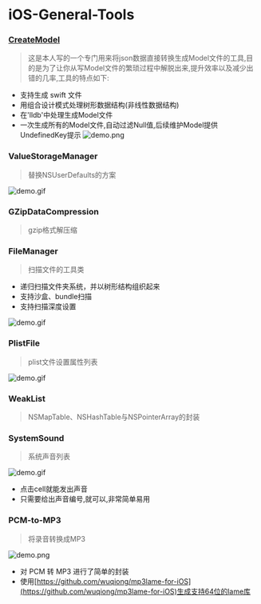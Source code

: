 # iOS-General-Tools

### [CreateModel](http://www.cnblogs.com/YouXianMing/p/4957619.html)

> 这是本人写的一个专门用来将json数据直接转换生成Model文件的工具,目的是为了让你从写Model文件的繁琐过程中解脱出来,提升效率以及减少出错的几率,工具的特点如下:

* 支持生成 swift 文件
* 用组合设计模式处理树形数据结构(非线性数据结构)
* 在'lldb'中处理生成Model文件
* 一次生成所有的Model文件,自动过滤Null值,后续维护Model提供UndefinedKey提示
![demo.png](http://images2015.cnblogs.com/blog/607542/201511/607542-20151111223951540-2102716162.png)


### ValueStorageManager

> 替换NSUserDefaults的方案

![demo.gif](http://images2015.cnblogs.com/blog/607542/201603/607542-20160317214443037-1709824730.gif)


### GZipDataCompression

> gzip格式解压缩


### FileManager

> 扫描文件的工具类

* 递归扫描文件夹系统，并以树形结构组织起来
* 支持沙盒、bundle扫描
* 支持扫描深度设置

![demo.gif](http://images2015.cnblogs.com/blog/607542/201512/607542-20151205063753768-1689391170.gif)


### PlistFile

> plist文件设置属性列表

![demo.gif](http://images2015.cnblogs.com/blog/607542/201509/607542-20150921164344537-848105021.gif)

### WeakList

> NSMapTable、NSHashTable与NSPointerArray的封装

### SystemSound

> 系统声音列表

![demo.gif](http://images0.cnblogs.com/blog2015/607542/201508/242112082184143.gif)

* 点击cell就能发出声音
* 只需要给出声音编号,就可以,非常简单易用

### PCM-to-MP3

> 将录音转换成MP3

![demo.png](http://images2015.cnblogs.com/blog/607542/201607/607542-20160728151132700-326666475.png)

* 对 PCM 转 MP3 进行了简单的封装
* 使用[https://github.com/wuqiong/mp3lame-for-iOS](https://github.com/wuqiong/mp3lame-for-iOS)生成支持64位的lame库
